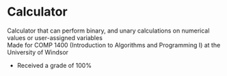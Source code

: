 # Calculator
Calculator that can perform binary, and unary calculations on numerical values or user-assigned variables  
Made for COMP 1400 (Introduction to Algorithms and Programming I) at the University of Windsor 
  - Received a grade of 100% 
